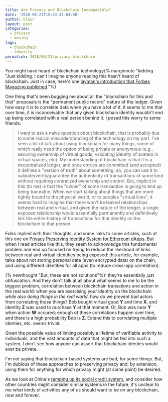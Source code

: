 ```yaml
---
title: Are Privacy and Blockchain Incompatible?
date: '2018-06-21T15:43:41-04:00'
author: blair
layout: post
categories:
  - privacy
  - musing
tags:
  - blockchain
  - identity
permalink: 2018/06/21/privacy-blockchain
---
```

You might have heard of blockchain technology{% marginnote "kidding "Just kidding. I can't imagine anyone reading this hasn't heard of blockchain.  Just in case, here's one [layman's introduction that Forbes Magazing published](https://www.forbes.com/sites/bernardmarr/2017/01/24/a-complete-beginners-guide-to-blockchain/#5e330fc56e60)."%}

One thing that's been bugging me about all the "blockchain for this and that" proposals is the "permanent public record" nature of the ledger.  Given how easy it is to correlate data when you have a lot of it, it seems to me that over time, it is inconceivable that any given blockchain identity wouldn't end up being correlated with a real person behind it.  I posed this worry to some friends:

> I want to ask a naive question about blockchain, that is probably due to some radical misunderstanding of the technology on my part.  I've seen a lot of talk about using blockchain for many things, some of which really need the option of being private or anonymous (e.g., securing ownership of virtual goods, validating identity of avatars in virtual spaces, etc).  My understanding of blockchain is that it is a decentralized ledger, and once entries are committed (and accepted) it defines a "version of truth" about something;  so, you can use it to validate/verify/guarantee the authenticity of transactions of some kind without requiring centralized ownership and control. But, implicit in this (to me) is that the "owner" of some transaction is going to end up being traceable. When we start talking about things that are more tightly bound to the physical world, or to peoples "virtual lives", it seems hard to imagine that there won't be leaked relationships between real and virtual, and given the nature of the ledger, a single exposed relationship would essentially permanently and definitively link the entire history of transactions for that identity on the blockchain to that person.

Folks replied with their thoughts, and some links to some articles, such at this one on [Privacy Preserving Identity System for Ethereum dApps](https://medium.com/uport/privacy-preserving-identity-system-for-ethereum-dapps-a3352d1a93e8). But when I read articles like this, they seem to acknowledge this fundamental problem and end up focused on trying to reduce the likelihood of links between real and virtual identities being exposed: this article, for example, talks about not storing personal data (even encrypted data) on the chain, and using different identities for all apps (to reduce cross-app correlation). 

{% newthought "But, these are not solutions"%}:  they're essentially just obfuscation.  And they don't talk at all about what seems to me to be the biggest problem, correlation between blockchain transations and action in the real world:  when you are exercising your identity on the blockchain _while also doing things in the real world_, how do we prevent bad actors from correlating those things?  Bob bought virtual good **Y** and time **X**, and identity **Z** was used to purchase **Y** at that moment. Or, Bob was near **Y** when action **W** occured; enough of these correlations happen over time, and there is a high probability Bob is **Z**.  Extend this to correlating multiple identies, etc. seems trivial.

Given the possible value of linking possibly a lifetime of verifiable activity to individuals, and the vast amounts of data that might be fed into such a system, I don't see how anyone can assert that blockchain identies would ever be private.

I'm not saying that blockchain-based systems are bad, for some things.  But, I'm dubious of these approaches to preserving privacy and, by extension, using them for anything for which privacy might (at some point) be desired. 

As we look at China's [ramping up its social credit system](https://www.brookings.edu/blog/techtank/2018/06/18/chinas-social-credit-system-spreads-to-more-daily-transactions/), and consider how other countries might consider similar systems in the future, it's unclear to me what kinds of activities any of us should want to be on any blockchain, now and forever.
